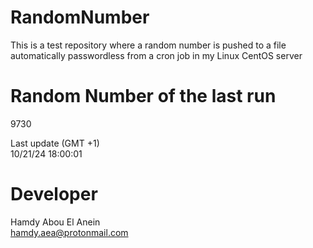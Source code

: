 # RandomNumber    
This is a test repository where a random number is pushed to a file automatically passwordless from a cron job in my Linux CentOS server    
# Random Number of the last run   
9730
      
Last update (GMT +1)    
10/21/24 18:00:01
# Developer    
Hamdy Abou El Anein   
hamdy.aea@protonmail.com
